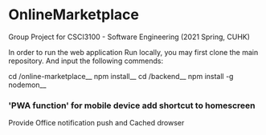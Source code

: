 # OnlineMarketplace
Group Project for CSCI3100 - Software Engineering (2021 Spring, CUHK)


In order to run the web application Run locally, you may first clone the main repository. And input the following commends:

cd /online-marketplace__
npm install__
cd /backend__
npm install -g nodemon__






### 'PWA function' for mobile device add shortcut to homescreen
Provide Office notification push and Cached drowser
